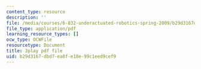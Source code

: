 ```yaml
---
content_type: resource
description: ''
file: /media/courses/6-832-underactuated-robotics-spring-2009/b29d3167dbd7ea8fe18e99c1eed9cef9_-RRYZ-b9NpI.pdf
file_type: application/pdf
learning_resource_types: []
ocw_type: OCWFile
resourcetype: Document
title: 3play pdf file
uid: b29d3167-dbd7-ea8f-e18e-99c1eed9cef9
---
```

